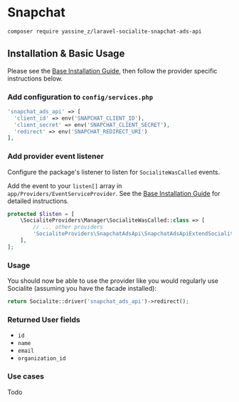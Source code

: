 # Snapchat

```bash
composer require yassine_z/laravel-socialite-snapchat-ads-api
```

## Installation & Basic Usage

Please see the [Base Installation Guide](https://socialiteproviders.com/usage/), then follow the provider specific instructions below.

### Add configuration to `config/services.php`

```php
'snapchat_ads_api' => [    
  'client_id' => env('SNAPCHAT_CLIENT_ID'),  
  'client_secret' => env('SNAPCHAT_CLIENT_SECRET'),  
  'redirect' => env('SNAPCHAT_REDIRECT_URI') 
],
```

### Add provider event listener

Configure the package's listener to listen for `SocialiteWasCalled` events.

Add the event to your `listen[]` array in `app/Providers/EventServiceProvider`. See the [Base Installation Guide](https://socialiteproviders.com/usage/) for detailed instructions.

```php
protected $listen = [
    \SocialiteProviders\Manager\SocialiteWasCalled::class => [
        // ... other providers
        'SocialiteProviders\SnapchatAdsApi\SnapchatAdsApiExtendSocialite@handle'
    ],
];
```

### Usage

You should now be able to use the provider like you would regularly use Socialite (assuming you have the facade installed):

```php
return Socialite::driver('snapchat_ads_api')->redirect();
```

### Returned User fields

- ``id``
- ``name``
- ``email``
- ``organization_id``

### Use cases
 Todo

